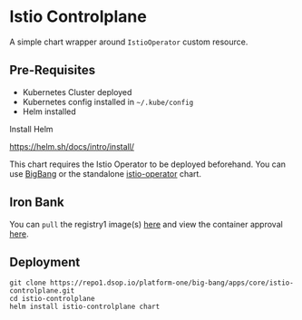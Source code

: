 # Istio Controlplane

A simple chart wrapper around `IstioOperator` custom resource.

## Pre-Requisites

* Kubernetes Cluster deployed
* Kubernetes config installed in `~/.kube/config`
* Helm installed

Install Helm

https://helm.sh/docs/intro/install/

This chart requires the Istio Operator to be deployed beforehand.  You can use [BigBang]() or the standalone [istio-operator](https://repo1.dsop.io/platform-one/big-bang/apps/core/istio-operator) chart.

## Iron Bank

You can `pull` the registry1 image(s) [here](https://registry1.dsop.io/harbor/projects/3/repositories/opensource%2Fistio-1.7%2Fpilot-1.7) and view the container approval [here](https://ironbank.dsop.io/ironbank/repomap/opensource/istio-1.7).

## Deployment
```
git clone https://repo1.dsop.io/platform-one/big-bang/apps/core/istio-controlplane.git
cd istio-controlplane
helm install istio-controlplane chart
```